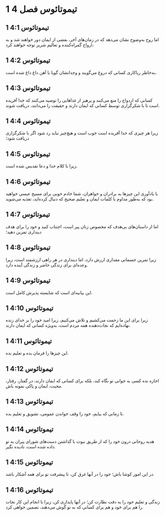 # 1 تیموتائوس فصل 4

## 1 تیموتائوس 4:1

اما روح به‌وضوح نشان می‌دهد که در زمان‌های آخر، بعضی از ایمان دور خواهند شد و به ارواح گمراه‌کننده و تعالیم شریر توجه خواهند کرد،

## 1 تیموتائوس 4:2

به‌خاطر ریاکاری کسانی که دروغ می‌گویند و وجدانشان گویا با آهن داغ داغ شده است،

## 1 تیموتائوس 4:3

کسانی که ازدواج را منع می‌کنند و پرهیز از غذاهایی را توصیه می‌کنند که خدا آفریده است تا با شکرگزاری توسط کسانی که ایمان دارند و حقیقت را می‌دانند، دریافت شوند.

## 1 تیموتائوس 4:4

زیرا هر چیزی که خدا آفریده است خوب است و هیچ‌چیز نباید رد شود اگر با شکرگزاری دریافت شود؛

## 1 تیموتائوس 4:5

زیرا با کلام خدا و دعا تقدیس شده است.

## 1 تیموتائوس 4:6

با یادآوری این چیزها به برادران و خواهران، شما خادم خوبی برای مسیح عیسی خواهید بود که به‌طور مداوم با کلمات ایمان و تعلیم صحیح که دنبال کرده‌اید، تغذیه می‌شوید.

## 1 تیموتائوس 4:7

اما از داستان‌های بی‌هدف که مخصوص زنان پیر است، اجتناب کنید و خود را برای هدف دینداری تمرین دهید؛

## 1 تیموتائوس 4:8

زیرا تمرین جسمانی مقداری ارزش دارد، اما دینداری در هر راهی ارزشمند است، زیرا وعده‌ای برای زندگی حاضر و زندگی آینده دارد.

## 1 تیموتائوس 4:9

این بیانیه‌ای است که شایسته پذیرش کامل است.

## 1 تیموتائوس 4:10

زیرا برای این ما زحمت می‌کشیم و تلاش می‌کنیم، زیرا امید خود را بر خدای زنده نهاده‌ایم که نجات‌دهنده همه مردم است، به‌ویژه کسانی که ایمان دارند.

## 1 تیموتائوس 4:11

این چیزها را فرمان بده و تعلیم بده.

## 1 تیموتائوس 4:12

اجازه نده کسی به جوانی تو نگاه کند، بلکه برای کسانی که ایمان دارند، در گفتار، رفتار، محبت، ایمان و پاکی نمونه باش.

## 1 تیموتائوس 4:13

تا زمانی که بیایم، خود را وقف خواندن عمومی، تشویق و تعلیم بده.

## 1 تیموتائوس 4:14

هدیه روحانی درون خود را که از طریق نبوت با گذاشتن دست‌های شورای پیران به تو داده شده است، نادیده نگیر.

## 1 تیموتائوس 4:15

در این امور کوشا باش؛ خود را در آنها غرق کن، تا پیشرفت تو برای همه آشکار باشد.

## 1 تیموتائوس 4:16

زندگی و تعلیم خود را به دقت نظارت کن؛ در آنها پایداری کن، زیرا با انجام این کار نجات را هم برای خود و هم برای کسانی که به تو گوش می‌دهند، تضمین خواهی کرد.
